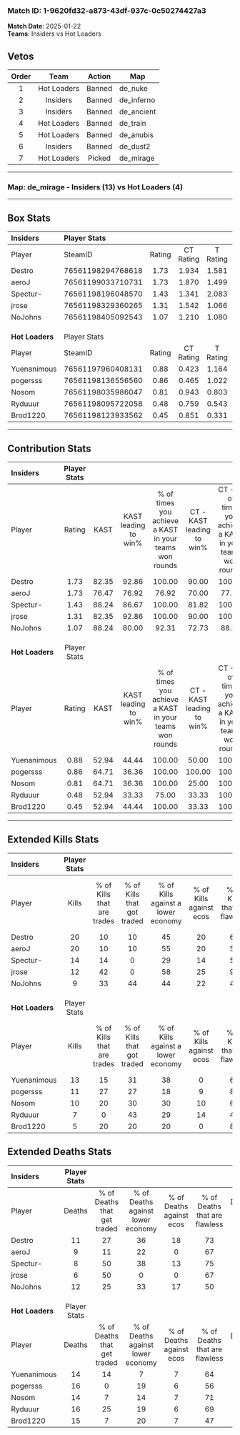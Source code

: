 ### Match ID: 1-9620fd32-a873-43df-937c-0c50274427a3  
**Match Date**: 2025-01-22  
**Teams**: Insiders vs Hot Loaders  

## Vetos  

| Order | Team | Action | Map |
| :---: | :--: | :----: | --- |
| 1 | Hot Loaders | Banned | de_nuke |
| 2 | Insiders | Banned | de_inferno |
| 3 | Insiders | Banned | de_ancient |
| 4 | Hot Loaders | Banned | de_train |
| 5 | Hot Loaders | Banned | de_anubis |
| 6 | Insiders | Banned | de_dust2 |
| 7 | Hot Loaders | Picked | de_mirage |

---  

### **Map**: de_mirage - Insiders (13) vs Hot Loaders (4)  
---  

## Box Stats  

| **Insiders**    | Player Stats      |        |           |          |       |       |       |         |        |      |     |
| :- | :- | :-: | :-: | :-: | :-: | :-: | :-: | :-: | :-: | :-: | :-: |
| Player          | SteamID           | Rating | CT Rating | T Rating | KAST  |  ADR  | Kills | Assists | Deaths | K/D  | HS% |
| Destro          | 76561198294768618 |  1.73  |   1.934   |  1.581   | 82.35 | 121.3 |  20   |    2    |   11   | 1.82 | 40  |
| aeroJ           | 76561199033710731 |  1.73  |   1.870   |  1.499   | 76.47 | 115.5 |  20   |    1    |   9    | 2.22 | 25  |
| Spectur-        | 76561198196048570 |  1.43  |   1.341   |  2.083   | 88.24 | 73.1  |  14   |    5    |   8    | 1.75 | 42  |
| jrose           | 76561198329360265 |  1.31  |   1.542   |  1.066   | 82.35 | 68.0  |  12   |    1    |   6    | 2.00 | 50  |
| NoJohns         | 76561198405092543 |  1.07  |   1.210   |  1.080   | 88.24 | 76.8  |   9   |    7    |   12   | 0.75 | 66  |
|                 |                   |        |           |          |       |       |       |         |        |      |     |
|                 |                   |        |           |          |       |       |       |         |        |      |     |
|                 |                   |        |           |          |       |       |       |         |        |      |     |
| **Hot Loaders** | Player Stats      |        |           |          |       |       |       |         |        |      |     |
| Player          | SteamID           | Rating | CT Rating | T Rating | KAST  |  ADR  | Kills | Assists | Deaths | K/D  | HS% |
| Yuenanimous     | 76561197960408131 |  0.88  |   0.423   |  1.164   | 52.94 | 64.8  |  13   |    1    |   14   | 0.93 | 30  |
| pogersss        | 76561198136556560 |  0.86  |   0.465   |  1.022   | 64.71 | 74.1  |  11   |    5    |   16   | 0.69 | 54  |
| Nosom           | 76561198035986047 |  0.81  |   0.943   |  0.803   | 64.71 | 60.4  |  10   |    2    |   14   | 0.71 | 70  |
| Ryduuur         | 76561198095722058 |  0.48  |   0.759   |  0.543   | 52.94 | 50.4  |   7   |    3    |   16   | 0.44 | 57  |
| Brod1220        | 76561198123933562 |  0.45  |   0.851   |  0.331   | 52.94 | 59.8  |   5   |    5    |   15   | 0.33 | 40  |
---  

## Contribution Stats  

| **Insiders**    | Player Stats |       |                      |                                                        |                           |                                                             |                          |                                                            |
| :- | :-: | :-: | :-: | :-: | :-: | :-: | :-: | :-: |
| Player          |    Rating    | KAST  | KAST leading to win% | % of times you achieve a KAST in your teams won rounds | CT - KAST leading to win% | CT - % of times you achieve a KAST in your teams won rounds | T - KAST leading to win% | T - % of times you achieve a KAST in your teams won rounds |
| Destro          |     1.73     | 82.35 |        92.86         |                         100.00                         |           90.00           |                           100.00                            |          100.00          |                           100.00                           |
| aeroJ           |     1.73     | 76.47 |        76.92         |                         76.92                          |           70.00           |                            77.78                            |          100.00          |                           75.00                            |
| Spectur-        |     1.43     | 88.24 |        86.67         |                         100.00                         |           81.82           |                           100.00                            |          100.00          |                           100.00                           |
| jrose           |     1.31     | 82.35 |        92.86         |                         100.00                         |           90.00           |                           100.00                            |          100.00          |                           100.00                           |
| NoJohns         |     1.07     | 88.24 |        80.00         |                         92.31                          |           72.73           |                            88.89                            |          100.00          |                           100.00                           |
|                 |              |       |                      |                                                        |                           |                                                             |                          |                                                            |
|                 |              |       |                      |                                                        |                           |                                                             |                          |                                                            |
|                 |              |       |                      |                                                        |                           |                                                             |                          |                                                            |
| **Hot Loaders** | Player Stats |       |                      |                                                        |                           |                                                             |                          |                                                            |
| Player          |    Rating    | KAST  | KAST leading to win% | % of times you achieve a KAST in your teams won rounds | CT - KAST leading to win% | CT - % of times you achieve a KAST in your teams won rounds | T - KAST leading to win% | T - % of times you achieve a KAST in your teams won rounds |
| Yuenanimous     |     0.88     | 52.94 |        44.44         |                         100.00                         |           50.00           |                           100.00                            |          42.86           |                           100.00                           |
| pogersss        |     0.86     | 64.71 |        36.36         |                         100.00                         |          100.00           |                           100.00                            |          30.00           |                           100.00                           |
| Nosom           |     0.81     | 64.71 |        36.36         |                         100.00                         |           25.00           |                           100.00                            |          42.86           |                           100.00                           |
| Ryduuur         |     0.48     | 52.94 |        33.33         |                         75.00                          |           33.33           |                           100.00                            |          33.33           |                           66.67                            |
| Brod1220        |     0.45     | 52.94 |        44.44         |                         100.00                         |           33.33           |                           100.00                            |          50.00           |                           100.00                           |
---  

## Extended Kills Stats  

| **Insiders**    | Player Stats |                            |                            |                                    |                         |                              |                                 |                                       |                    |           |
| :- | :-: | :-: | :-: | :-: | :-: | :-: | :-: | :-: | :-: | :-: |
| Player          |    Kills     | % of Kills that are trades | % of Kills that got traded | % of Kills against a lower economy | % of Kills against ecos | % of Kills that are flawless | % of Kills that are close duels | % of Kills that are assisted by flash | Pistol Round Kills | AWP Kills |
| Destro          |      20      |             10             |             10             |                 45                 |           20            |              65              |               10                |                   5                   |         2          |     1     |
| aeroJ           |      20      |             10             |             10             |                 55                 |           20            |              55              |                5                |                   5                   |         0          |     8     |
| Spectur-        |      14      |             14             |             0              |                 29                 |           14            |              50              |                7                |                   0                   |         4          |     0     |
| jrose           |      12      |             42             |             0              |                 58                 |           25            |              92              |                0                |                   0                   |         3          |     6     |
| NoJohns         |      9       |             33             |             44             |                 44                 |           22            |              44              |               22                |                  11                   |         1          |     0     |
|                 |              |                            |                            |                                    |                         |                              |                                 |                                       |                    |           |
|                 |              |                            |                            |                                    |                         |                              |                                 |                                       |                    |           |
|                 |              |                            |                            |                                    |                         |                              |                                 |                                       |                    |           |
| **Hot Loaders** | Player Stats |                            |                            |                                    |                         |                              |                                 |                                       |                    |           |
| Player          |    Kills     | % of Kills that are trades | % of Kills that got traded | % of Kills against a lower economy | % of Kills against ecos | % of Kills that are flawless | % of Kills that are close duels | % of Kills that are assisted by flash | Pistol Round Kills | AWP Kills |
| Yuenanimous     |      13      |             15             |             31             |                 38                 |            0            |              62              |                8                |                   0                   |         0          |     2     |
| pogersss        |      11      |             27             |             27             |                 18                 |            9            |              82              |                0                |                   0                   |         1          |     0     |
| Nosom           |      10      |             20             |             30             |                 30                 |           10            |              60              |               10                |                   0                   |         1          |     0     |
| Ryduuur         |      7       |             0              |             43             |                 29                 |           14            |              43              |               14                |                   0                   |         1          |     2     |
| Brod1220        |      5       |             20             |             20             |                 20                 |            0            |              80              |                0                |                   0                   |         1          |     0     |
## Extended Deaths Stats  

| **Insiders**    | Player Stats |                             |                                   |                          |                               |                            |                           |               |
| :- | :-: | :-: | :-: | :-: | :-: | :-: | :-: | :-: |
| Player          |    Deaths    | % of Deaths that get traded | % of Deaths against lower economy | % of Deaths against ecos | % of Deaths that are flawless | % of Deaths that are close | % of Deaths while blinded | Deaths to AWP |
| Destro          |      11      |             27              |                36                 |            18            |              73               |             9              |             0             |       1       |
| aeroJ           |      9       |             11              |                22                 |            0             |              67               |             11             |             0             |       0       |
| Spectur-        |      8       |             50              |                38                 |            13            |              75               |             13             |             0             |       2       |
| jrose           |      6       |             50              |                 0                 |            0             |              67               |             0              |             0             |       1       |
| NoJohns         |      12      |             25              |                33                 |            17            |              50               |             0              |             0             |       0       |
|                 |              |                             |                                   |                          |                               |                            |                           |               |
|                 |              |                             |                                   |                          |                               |                            |                           |               |
|                 |              |                             |                                   |                          |                               |                            |                           |               |
| **Hot Loaders** | Player Stats |                             |                                   |                          |                               |                            |                           |               |
| Player          |    Deaths    | % of Deaths that get traded | % of Deaths against lower economy | % of Deaths against ecos | % of Deaths that are flawless | % of Deaths that are close | % of Deaths while blinded | Deaths to AWP |
| Yuenanimous     |      14      |             14              |                 7                 |            7             |              64               |             7              |             0             |       4       |
| pogersss        |      16      |              0              |                19                 |            6             |              56               |             6              |             6             |       2       |
| Nosom           |      14      |              7              |                14                 |            7             |              71               |             7              |             0             |       4       |
| Ryduuur         |      16      |             25              |                19                 |            6             |              69               |             0              |            13             |       3       |
| Brod1220        |      15      |              7              |                20                 |            7             |              47               |             20             |             0             |       2       |
